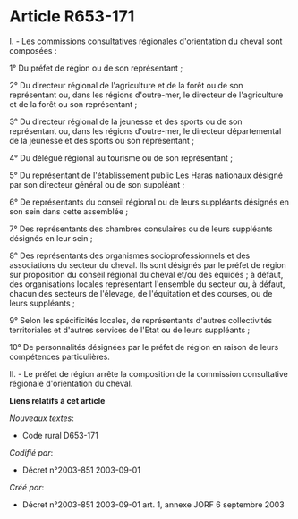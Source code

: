 # Article R653-171

I. - Les commissions consultatives régionales d'orientation du cheval sont composées :

1° Du préfet de région ou de son représentant ;

2° Du directeur régional de l'agriculture et de la forêt ou de son représentant ou, dans les régions d'outre-mer, le
directeur de l'agriculture et de la forêt ou son représentant ;

3° Du directeur régional de la jeunesse et des sports ou de son représentant ou, dans les régions d'outre-mer, le directeur
départemental de la jeunesse et des sports ou son représentant ;

4° Du délégué régional au tourisme ou de son représentant ;

5° Du représentant de l'établissement public Les Haras nationaux désigné par son directeur général ou de son suppléant ;

6° De représentants du conseil régional ou de leurs suppléants désignés en son sein dans cette assemblée ;

7° Des représentants des chambres consulaires ou de leurs suppléants désignés en leur sein ;

8° Des représentants des organismes socioprofessionnels et des associations du secteur du cheval. Ils sont désignés par le
préfet de région sur proposition du conseil régional du cheval et/ou des équidés ; à défaut, des organisations locales
représentant l'ensemble du secteur ou, à défaut, chacun des secteurs de l'élevage, de l'équitation et des courses, ou de
leurs suppléants ;

9° Selon les spécificités locales, de représentants d'autres collectivités territoriales et d'autres services de l'Etat ou de
leurs suppléants ;

10° De personnalités désignées par le préfet de région en raison de leurs compétences particulières.

II. - Le préfet de région arrête la composition de la commission consultative régionale d'orientation du cheval.

**Liens relatifs à cet article**

_Nouveaux textes_:

  - Code rural D653-171

_Codifié par_:

  - Décret n°2003-851 2003-09-01

_Créé par_:

  - Décret n°2003-851 2003-09-01 art. 1, annexe JORF 6 septembre 2003
